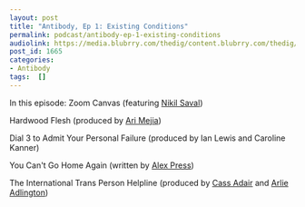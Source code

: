 ```yaml
---
layout: post
title: "Antibody, Ep 1: Existing Conditions"
permalink: podcast/antibody-ep-1-existing-conditions
audiolink: https://media.blubrry.com/thedig/content.blubrry.com/thedig/Antibody_Episode_1.mp3
post_id: 1665
categories: 
- Antibody
tags:  []
---
```

In this episode:
Zoom Canvas (featuring 
[Nikil Saval](https://nikilsaval.com/))

Hardwood Flesh (produced by 
[Ari Mejia](https://twitter.com/ari_el_mejia))

Dial 3 to Admit Your Personal Failure (produced by Ian Lewis and Caroline Kanner)

You Can't Go Home Again (written by 
[Alex Press](https://twitter.com/alexnpress))

The International Trans Person Helpline (produced by 
[Cass Adair](https://www.cassiusadair.com/) and 
[Arlie Adlington](https://www.arlie.me/))